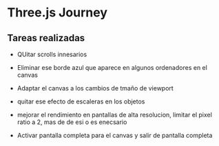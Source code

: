 # Three.js Journey

## Tareas realizadas

- QUitar scrolls innesarios
- Eliminar ese borde azul que aparece en algunos ordenadores en el canvas
- Adaptar el canvas a los cambios de tmaño de viewport

- quitar ese efecto de escaleras en los objetos
- mejorar el rendimiento en pantallas de alta resolucion,
  limitar el pixel ratio a 2, mas de de esi o es enecsario

- Activar pantalla completa para el canvas y salir de pantalla completa
